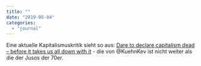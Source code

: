 ```yaml
---
title: ""
date: "2019-05-04"
categories: 
  - "journal"
---
```


Eine aktuelle Kapitalismuskritik sieht so aus: [Dare to declare capitalism dead – before it takes us all down with it](https://www.theguardian.com/commentisfree/2019/apr/25/capitalism-economic-system-survival-earth) - die von @KuehnKev ist nicht weiter als die der Jusos der 70er.
